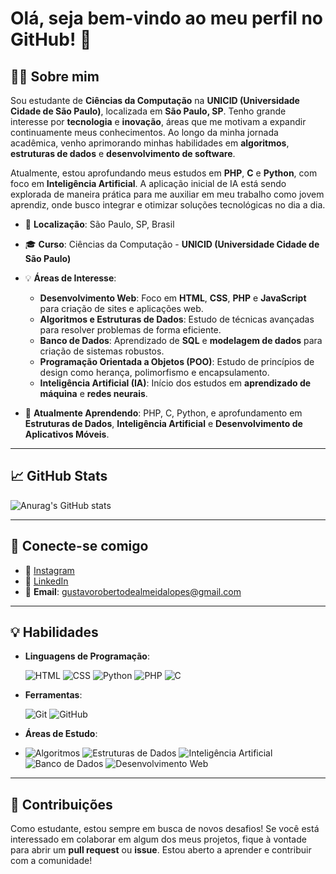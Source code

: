 # Olá, seja bem-vindo ao meu perfil no GitHub! 👋

## 👨‍💻 Sobre mim

Sou estudante de **Ciências da Computação** na **UNICID (Universidade Cidade de São Paulo)**, localizada em **São Paulo, SP**. Tenho grande interesse por **tecnologia** e **inovação**, áreas que me motivam a expandir continuamente meus conhecimentos. Ao longo da minha jornada acadêmica, venho aprimorando minhas habilidades em **algoritmos**, **estruturas de dados** e **desenvolvimento de software**.

Atualmente, estou aprofundando meus estudos em **PHP**, **C** e **Python**, com foco em **Inteligência Artificial**. A aplicação inicial de IA está sendo explorada de maneira prática para me auxiliar em meu trabalho como jovem aprendiz, onde busco integrar e otimizar soluções tecnológicas no dia a dia.

- 📍 **Localização**: São Paulo, SP, Brasil
- 🎓 **Curso**: Ciências da Computação - **UNICID (Universidade Cidade de São Paulo)**
- 💡 **Áreas de Interesse**:
  - **Desenvolvimento Web**: Foco em **HTML**, **CSS**, **PHP** e **JavaScript** para criação de sites e aplicações web.
  - **Algoritmos e Estruturas de Dados**: Estudo de técnicas avançadas para resolver problemas de forma eficiente.
  - **Banco de Dados**: Aprendizado de **SQL** e **modelagem de dados** para criação de sistemas robustos.
  - **Programação Orientada a Objetos (POO)**: Estudo de princípios de design como herança, polimorfismo e encapsulamento.
  - **Inteligência Artificial (IA)**: Início dos estudos em **aprendizado de máquina** e **redes neurais**.

- 🌱 **Atualmente Aprendendo**: PHP, C, Python, e aprofundamento em **Estruturas de Dados**, **Inteligência Artificial** e **Desenvolvimento de Aplicativos Móveis**.

---

## 📈 GitHub Stats

![Anurag's GitHub stats](https://github-readme-stats.vercel.app/api?username=gustavo-almeidalopes&show_icons=true&theme=swift)


---

## 🔗 Conecte-se comigo

- 📸 [Instagram](https://www.instagram.com/gustavoroberto_z/)
- 🔗 [LinkedIn](https://www.linkedin.com/in/gustavorobertodealmeidalopes/)
- 📧 **Email**: [gustavorobertodealmeidalopes@gmail.com](mailto:gustavorobertodealmeidalopes@gmail.com)

---

## 💡 Habilidades

- **Linguagens de Programação**:
  
  ![HTML](https://img.shields.io/badge/HTML5-E34F26?style=for-the-badge&logo=html5&logoColor=white)
  ![CSS](https://img.shields.io/badge/CSS3-1572B6?style=for-the-badge&logo=css3&logoColor=white)
  ![Python](https://img.shields.io/badge/Python-3776AB?style=for-the-badge&logo=python&logoColor=white)
  ![PHP](https://img.shields.io/badge/PHP-777BB4?style=for-the-badge&logo=php&logoColor=white)
  ![C](https://img.shields.io/badge/C-A8B9CC?style=for-the-badge&logo=c&logoColor=white)

- **Ferramentas**:
  
  ![Git](https://img.shields.io/badge/Git-F05032?style=for-the-badge&logo=git&logoColor=white)
  ![GitHub](https://img.shields.io/badge/GitHub-181717?style=for-the-badge&logo=github&logoColor=white)

- **Áreas de Estudo**:
- 
  ![Algoritmos](https://img.shields.io/badge/Algorithms-FFD700?style=for-the-badge&logo=appveyor&logoColor=black)
  ![Estruturas de Dados](https://img.shields.io/badge/Data_Structures-228B22?style=for-the-badge&logo=appveyor&logoColor=black)
  ![Inteligência Artificial](https://img.shields.io/badge/AI-FF5722?style=for-the-badge&logo=appveyor&logoColor=black)
  ![Banco de Dados](https://img.shields.io/badge/Database-0066CC?style=for-the-badge&logo=appveyor&logoColor=black)
  ![Desenvolvimento Web](https://img.shields.io/badge/Web_Development-FF4500?style=for-the-badge&logo=appveyor&logoColor=black)

---

## 📢 Contribuições

Como estudante, estou sempre em busca de novos desafios! Se você está interessado em colaborar em algum dos meus projetos, fique à vontade para abrir um **pull request** ou **issue**. Estou aberto a aprender e contribuir com a comunidade!
